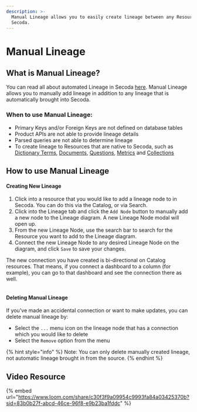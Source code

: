 ```yaml
---
description: >-
  Manual Lineage allows you to easily create lineage between any Resources in
  Secoda.
---
```


# Manual Lineage

## What is Manual Lineage?

You can read all about automated Lineage in Secoda [here](../data-lineage.md). Manual Lineage allows you to manually add lineage in addition to any lineage that is automatically brought into Secoda.

### When to use Manual Lineage:

* Primary Keys and/or Foreign Keys are not defined on database tables
* Product APIs are not able to provide lineage details
* Parsed queries are not able to determine lineage
* To create lineage to Resources that are native to Secoda, such as [Dictionary Terms](broken-reference/), [Documents](broken-reference/), [Questions](../ask-questions-in-secoda.md), [Metrics](../metrics.md) and [Collections](../collections-1.md)

## How to use Manual Lineage

#### Creating New Lineage

1. Click into a resource that you would like to add a lineage node to in Secoda. You can do this via the Catalog, or via Search.
2. Click into the Lineage tab and click the `Add Node` button to manually add a new node to the Lineage diagram. A new Lineage Node modal will open up.
3. From the new Lineage Node, use the search bar to search for the Resource you want to add to the Lineage diagram.
4. Connect the new Lineage Node to any desired Lineage Node on the diagram, and click `Save` to save your changes.

The new connection you have created is bi-directional on Catalog resources. That means, if you connect a dashboard to a column (for example), you can go to that dashboard and see the connection there as well.

<figure><img src="https://secoda-public-media-assets.s3.amazonaws.com/65c06bbd-2aa8-4668-8d19-6c740768eb20.png" alt=""><figcaption></figcaption></figure>

#### Deleting Manual Lineage

If you've made an accidental connection or want to make updates, you can delete manual lineage by:

* Select the `...` menu icon on the lineage node that has a connection which you would like to delete
* Select the `Remove` option from the menu

{% hint style="info" %}
Note: You can only delete manually created lineage, not automatic lineage brought in from the source.
{% endhint %}

## Video Resource

{% embed url="https://www.loom.com/share/c30f3f9a09954c9993fa84a03425370b?sid=83b0b27f-abcd-46ce-96f8-e9b23ba1fddc" %}
